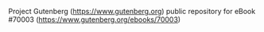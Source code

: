 Project Gutenberg (https://www.gutenberg.org) public repository for
eBook #70003 (https://www.gutenberg.org/ebooks/70003)
